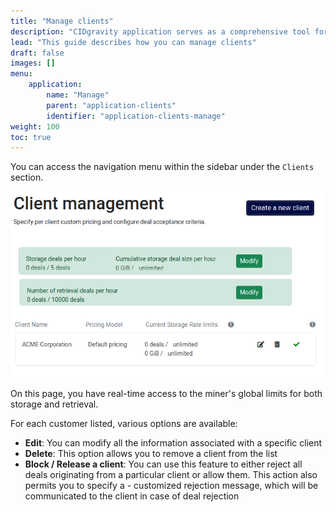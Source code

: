 ```yaml
---
title: "Manage clients"
description: "CIDgravity application serves as a comprehensive tool for managing and monitoring of : clients, pricing, acceptance criterias, avalability and activity."
lead: "This guide describes how you can manage clients"
draft: false
images: []
menu:
    application:
        name: "Manage"
        parent: "application-clients"
        identifier: "application-clients-manage"
weight: 100
toc: true
---
```


You can access the navigation menu within the sidebar under the `Clients` section.

![Manage clients using the client management page](clients-list.png)

On this page, you have real-time access to the miner's global limits for both storage and retrieval.

For each customer listed, various options are available:

- **Edit**: You can modify all the information associated with a specific client
- **Delete**: This option allows you to remove a client from the list
- **Block / Release a client**: You can use this feature to either reject all deals originating from a particular client or allow them. This action also permits you to specify a - customized rejection message, which will be communicated to the client in case of deal rejection
